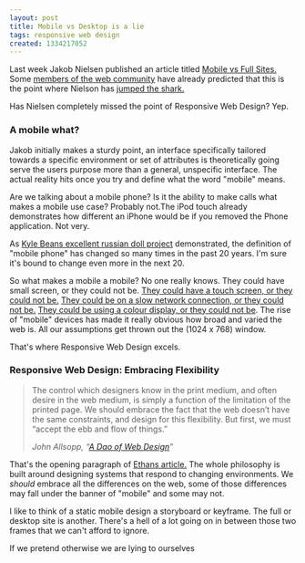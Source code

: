 ```yaml
---
layout: post
title: Mobile vs Desktop is a lie
tags: responsive web design
created: 1334217052
---
```


<p>Last week Jakob Nielsen published an article titled <a href="http://www.useit.com/alertbox/mobile-vs-full-sites.html">Mobile vs Full Sites.</a> Some <a href="http://www.netmagazine.com/opinions/nielsen-wrong-mobile">members of the web community</a> have already predicted that this is the point where Nielson has <a href="https://twitter.com/#!/arh/status/191196895371206656">jumped the shark.</a></p>

<p>Has Nielsen completely missed the point of Responsive Web Design? Yep.</p>

<h3>A mobile what?</h3>

<p>Jakob initially makes a sturdy point, an interface specifically tailored towards a specific environment or set of attributes is theoretically going serve the users purpose more than a general, unspecific interface. The actual reality hits once you try and define what the word "mobile" means.</p>

<p>Are we talking about a mobile phone? Is it the ability to make calls what makes a mobile use case? Probably not.The iPod touch already demonstrates how different an iPhone would be if you removed the Phone application. Not very.</p>

<p>As <a href="http://www.kylebean.co.uk/portfolio/#mobileevolution">Kyle Beans excellent russian doll project</a> demonstrated, the definition of "mobile phone" has changed so many times in the past 20 years. I'm sure it's bound to change even more in the next 20.</p>

<p>So what makes a mobile a mobile? No one really knows. They could have small screen, or they could not be. <a href="http://www.flickr.com/photos/ivyfield/4667604500/">They could have a touch screen, or they could not be.</a> <a href="http://www.flickr.com/photos/shanalines/4785508962/">They could be on a slow network connection, or they could not be.</a> <a href="http://www.flickr.com/photos/alienratt/5580530063/">They could be using a colour display, or they could not be</a>. The rise of "mobile" devices has made it really obvious how broad and varied the web is. All our assumptions get thrown out the (1024 x 768) window.</p>

<p>That's where Responsive Web Design excels.</p>

<h3>Responsive Web Design: Embracing Flexibility</h3>

<blockquote>
    <p>The control which designers know in the print medium, and often desire in the web medium, is simply a function of the limitation of the printed page. We should embrace the fact that the web doesn’t have the same constraints, and design for this flexibility. But first, we must “accept the ebb and flow of things.” </p>
    <address>
        <cite>John Allsopp</cite>, “<a href="http://www.alistapart.com/articles/dao/">A Dao of Web Design</a>”
    </address>
</blockquote>

<p>That's the opening paragraph of <a href="http://www.alistapart.com/articles/responsive-web-design">Ethans article.</a> The whole philosophy is built around designing systems that respond to changing environments. We <em>should</em> embrace all the differences on the web, some of those differences may fall under the banner of "mobile" and some may not.</p>

<p>I like to think of a static mobile design a storyboard or keyframe. The full or desktop site is another. There's a hell of a lot going on in between those two frames that we can't afford to ignore.</p>

<p>If we pretend otherwise we are lying to ourselves</p>
